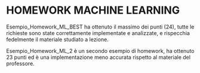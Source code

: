 # HOMEWORK MACHINE LEARNING

Esempio_Homework_ML_BEST ha ottenuto il massimo dei punti (24), tutte le richieste sono state correttamente implementate e analizzate, e rispecchia fedelmente il materiale studiato a lezione.


Esempio_Homework_ML_2 è un secondo esempio di homework, ha ottenuto 23 punti ed è una implementazione meno accurata rispetto al materiale del professore.
